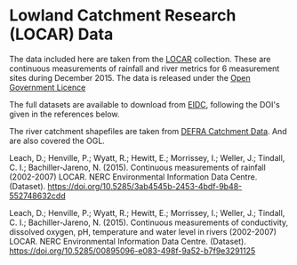 # Lowland Catchment Research (LOCAR) Data

The data included here are taken from the [LOCAR](https://catalogue.ceh.ac.uk/documents/db9f6ef9-9512-4f39-aca3-3c55f51a7487) collection. These are continuous measurements of rainfall and river metrics for 6 measurement sites during December 2015. The data is released under the [Open Government Licence](https://www.nationalarchives.gov.uk/doc/open-government-licence/version/3/)

The full datasets are available to download from [EIDC](https://www.eidc.ac.uk/), following the DOI's given in the references below.

The river catchment shapefiles are taken from [DEFRA Catchment Data](https://environment.data.gov.uk/catchment-planning). And are also covered the OGL.

Leach, D.; Henville, P.; Wyatt, R.; Hewitt, E.; Morrissey, I.; Weller, J.; Tindall, C. I.; Bachiller-Jareno, N. (2015). Continuous measurements of rainfall (2002-2007) LOCAR. NERC Environmental Information Data Centre. (Dataset). https://doi.org/10.5285/3ab4545b-2453-4bdf-9b48-552748632cdd

Leach, D.; Henville, P.; Wyatt, R.; Hewitt, E.; Morrissey, I.; Weller, J.; Tindall, C. I.; Bachiller-Jareno, N. (2015). Continuous measurements of conductivity, dissolved oxygen, pH, temperature and water level in rivers (2002-2007) LOCAR. NERC Environmental Information Data Centre. (Dataset). https://doi.org/10.5285/00895096-e083-498f-9a52-b7f9e3291125
